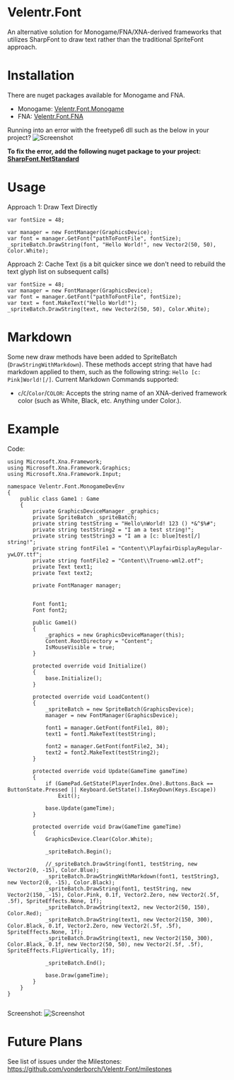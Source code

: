 # Velentr.Font
An alternative solution for Monogame/FNA/XNA-derived frameworks that utilizes SharpFont to draw text rather than the traditional SpriteFont approach.

# Installation
There are nuget packages available for Monogame and FNA.
- Monogame: [Velentr.Font.Monogame](https://www.nuget.org/packages/Velentr.Font.Monogame/)
- FNA: [Velentr.Font.FNA](https://www.nuget.org/packages/Velentr.Font.FNA/)

Running into an error with the freetype6 dll such as the below in your project?
![Screenshot](https://github.com/vonderborch/Velentr.Font/blob/main/BadDependency.PNG?raw=true)

**To fix the error, add the following nuget package to your project: [SharpFont.NetStandard](https://www.nuget.org/packages/SharpFont.NetStandard/)**

# Usage
Approach 1: Draw Text Directly
```
var fontSize = 48;

var manager = new FontManager(GraphicsDevice);
var font = manager.GetFont("pathToFontFile", fontSize);
_spriteBatch.DrawString(font, "Hello World!", new Vector2(50, 50), Color.White);
```

Approach 2: Cache Text (is a bit quicker since we don't need to rebuild the text glyph list on subsequent calls)
```
var fontSize = 48;
var manager = new FontManager(GraphicsDevice);
var font = manager.GetFont("pathToFontFile", fontSize);
var text = font.MakeText("Hello World!");
_spriteBatch.DrawString(text, new Vector2(50, 50), Color.White);

```

# Markdown
Some new draw methods have been added to SpriteBatch (`DrawStringWithMarkdown`). These methods accept string that have had markdown applied to them, such as the following string: `Hello [c: Pink]World![/]`. Current Markdown Commands supported:
- `c`/`C`/`Color`/`COLOR`: Accepts the string name of an XNA-derived framework color (such as White, Black, etc. Anything under Color.).

# Example
Code:
```
using Microsoft.Xna.Framework;
using Microsoft.Xna.Framework.Graphics;
using Microsoft.Xna.Framework.Input;

namespace Velentr.Font.MonogameDevEnv
{
    public class Game1 : Game
    {
        private GraphicsDeviceManager _graphics;
        private SpriteBatch _spriteBatch;
        private string testString = "Hello\nWorld! 123 () *&^$%#";
        private string testString2 = "I am a test string!";
        private string testString3 = "I am a [c: blue]test[/] string!";
        private string fontFile1 = "Content\\PlayfairDisplayRegular-ywLOY.ttf";
        private string fontFile2 = "Content\\Trueno-wml2.otf";
        private Text text1;
        private Text text2;

        private FontManager manager;


        Font font1;
        Font font2;

        public Game1()
        {
            _graphics = new GraphicsDeviceManager(this);
            Content.RootDirectory = "Content";
            IsMouseVisible = true;
        }

        protected override void Initialize()
        {
            base.Initialize();
        }

        protected override void LoadContent()
        {
            _spriteBatch = new SpriteBatch(GraphicsDevice);
            manager = new FontManager(GraphicsDevice);

            font1 = manager.GetFont(fontFile1, 80);
            text1 = font1.MakeText(testString);

            font2 = manager.GetFont(fontFile2, 34);
            text2 = font2.MakeText(testString2);
        }

        protected override void Update(GameTime gameTime)
        {
            if (GamePad.GetState(PlayerIndex.One).Buttons.Back == ButtonState.Pressed || Keyboard.GetState().IsKeyDown(Keys.Escape))
                Exit();

            base.Update(gameTime);
        }

        protected override void Draw(GameTime gameTime)
        {
            GraphicsDevice.Clear(Color.White);

            _spriteBatch.Begin();

            //_spriteBatch.DrawString(font1, testString, new Vector2(0, -15), Color.Blue);
            _spriteBatch.DrawStringWithMarkdown(font1, testString3, new Vector2(0, -15), Color.Black);
            _spriteBatch.DrawString(font1, testString, new Vector2(150, -15), Color.Pink, 0.1f, Vector2.Zero, new Vector2(.5f, .5f), SpriteEffects.None, 1f);
            _spriteBatch.DrawString(text2, new Vector2(50, 150), Color.Red);
            _spriteBatch.DrawString(text1, new Vector2(150, 300), Color.Black, 0.1f, Vector2.Zero, new Vector2(.5f, .5f), SpriteEffects.None, 1f);
            _spriteBatch.DrawString(text1, new Vector2(150, 300), Color.Black, 0.1f, new Vector2(50, 50), new Vector2(.5f, .5f), SpriteEffects.FlipVertically, 1f);

            _spriteBatch.End();

            base.Draw(gameTime);
        }
    }
}


```

Screenshot:
![Screenshot](https://github.com/vonderborch/Velentr.Font/blob/main/Example.PNG?raw=true)


# Future Plans
See list of issues under the Milestones: https://github.com/vonderborch/Velentr.Font/milestones
